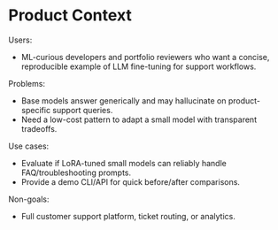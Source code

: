 # Product Context

Users:
- ML-curious developers and portfolio reviewers who want a concise, reproducible example of LLM fine-tuning for support workflows.

Problems:
- Base models answer generically and may hallucinate on product-specific support queries.
- Need a low-cost pattern to adapt a small model with transparent tradeoffs.

Use cases:
- Evaluate if LoRA-tuned small models can reliably handle FAQ/troubleshooting prompts.
- Provide a demo CLI/API for quick before/after comparisons.

Non-goals:
- Full customer support platform, ticket routing, or analytics.

